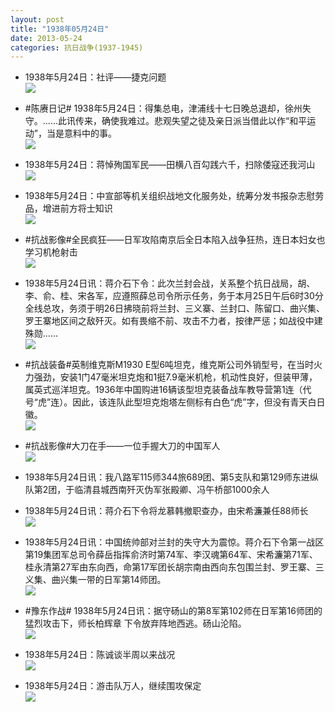 ```yaml
---
layout: post
title: "1938年05月24日"
date: 2013-05-24
categories: 抗日战争(1937-1945)
---
```


<meta name="referrer" content="no-referrer" />

- 1938年5月24日：社评——捷克问题 <br/><img src="https://ww2.sinaimg.cn/large/aca367d8jw1e4zqh65gyxj20bo0t8n0v.jpg" />

- #陈赓日记# 1938年5月24日：得集总电，津浦线十七日晚总退却，徐州失守。......此讯传来，确使我难过。悲观失望之徒及亲日派当借此以作“和平运动”，当是意料中的事。 <br/><img src="https://ww2.sinaimg.cn/large/aca367d8jw1e4zoqw0k8ej20b40f6ta3.jpg" />

- 1938年5月24日：蒋悼殉国军民——田横八百勾践六千，扫除倭寇还我河山 <br/><img src="https://ww4.sinaimg.cn/large/aca367d8jw1e4zn06l0iyj20c113dtc3.jpg" />

- 1938年5月24日：中宣部等机关组织战地文化服务处，统筹分发书报杂志慰劳品，增进前方将士知识 <br/><img src="https://ww3.sinaimg.cn/large/aca367d8jw1e4zl9peeezj20dg0fk76e.jpg" />

- #抗战影像#全民疯狂——日军攻陷南京后全日本陷入战争狂热，连日本妇女也学习机枪射击 <br/><img src="https://ww2.sinaimg.cn/large/aca367d8jw1e4zhsmblx8j20b407faag.jpg" />

- 1938年5月24日讯：蒋介石下令：此次兰封会战，关系整个抗日战局，胡、李、俞、桂、宋各军，应遵照薛总司令所示任务，务于本月25日午后6时30分全线总攻，务须于明26日拂晓前将兰封、三义寨、兰封口、陈留口、曲兴集、罗王寨地区间之敌歼灭。如有畏缩不前、攻击不力者，按律严惩；如战役中建殊勋...... <br/><img src="https://ww1.sinaimg.cn/large/aca367d8jw1e4zebil4f5j206y095glv.jpg" />

- #抗战装备#英制维克斯M1930 E型6吨坦克，维克斯公司外销型号，在当时火力强劲，安装1门47毫米坦克炮和1挺7.9毫米机枪，机动性良好，但装甲薄，属英式巡洋坦克。1936年中国购进16辆该型坦克装备战车教导营第1连（代号“虎”连）。因此，该连队此型坦克炮塔左侧标有白色“虎”字，但没有青天白日徽。 <br/><img src="https://ww2.sinaimg.cn/large/aca367d8jw1e4z9zt62q7j20c10jw404.jpg" />

- #抗战影像#大刀在手——一位手握大刀的中国军人 <br/><img src="https://ww1.sinaimg.cn/large/aca367d8jw1e4z897sb4nj20dc0godgj.jpg" />

- 1938年5月24日讯：我八路军115师344旅689团、第5支队和第129师东进纵队第2团，于临清县城西南歼灭伪军张殿卿、冯午桥部1000余人 

- 1938年5月24日讯：蒋介石下令将龙慕韩撤职查办，由宋希濂兼任88师长 <br/><img src="https://ww4.sinaimg.cn/large/aca367d8jw1e4z5o8xawpj20c10sbdge.jpg" />

- 1938年5月24日讯：中国统帅部对兰封的失守大为震惊。蒋介石下令第一战区第19集团军总司令薛岳指挥俞济时第74军、李汉魂第64军、宋希濂第71军、桂永清第27军由东向西，命第17军团长胡宗南由西向东包围兰封、罗王寨、三义集、曲兴集一带的日军第14师团。 <br/><img src="https://ww2.sinaimg.cn/large/aca367d8jw1e4z3x1x6d9j206y095glv.jpg" />

- #豫东作战# 1938年5月24日讯：据守砀山的第8军第102师在日军第16师团的猛烈攻击下，师长柏辉章 下令放弃阵地西逃。砀山沦陷。  <br/><img src="https://ww1.sinaimg.cn/large/aca367d8jw1e4z278gf0zj208c0btgm5.jpg" />

- 1938年5月24日：陈诚谈半周以来战况 <br/><img src="https://ww1.sinaimg.cn/large/aca367d8jw1e4z0qqm21lj20bn19m0xi.jpg" />

- 1938年5月24日：游击队万人，继续围攻保定 <br/><img src="https://ww3.sinaimg.cn/large/aca367d8jw1e4z0g9s3sxj20c10opq4w.jpg" />

